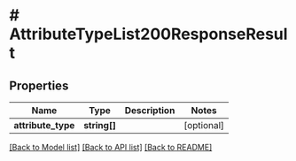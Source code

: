 # # AttributeTypeList200ResponseResult

## Properties

Name | Type | Description | Notes
------------ | ------------- | ------------- | -------------
**attribute_type** | **string[]** |  | [optional]

[[Back to Model list]](../../README.md#models) [[Back to API list]](../../README.md#endpoints) [[Back to README]](../../README.md)
